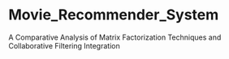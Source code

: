 # Movie_Recommender_System
A Comparative Analysis of Matrix Factorization Techniques and Collaborative Filtering Integration
